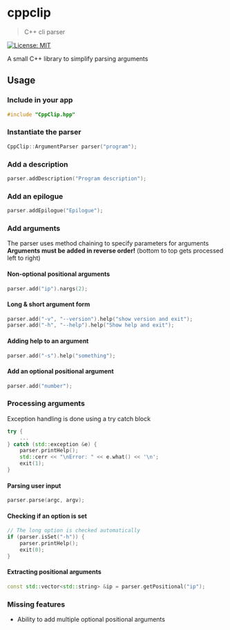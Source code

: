 # cppclip

> C++ cli parser

[![License: MIT](https://img.shields.io/badge/License-MIT-yellow.svg)](https://opensource.org/licenses/MIT)

A small C++ library to simplify parsing arguments

## Usage
### Include in your app
```cpp
#include "CppClip.hpp"
```

### Instantiate the parser
```cpp
CppClip::ArgumentParser parser("program");
```

### Add a description
```cpp
parser.addDescription("Program description");
```

### Add an epilogue
```cpp
parser.addEpilogue("Epilogue");
```

### Add arguments
The parser uses method chaining to specify parameters for arguments  
**Arguments must be added in reverse order!** (bottom to top gets processed left to right)

#### Non-optional positional arguments
```cpp
parser.add("ip").nargs(2);
```

#### Long & short argument form
```cpp
parser.add("-v", "--version").help("show version and exit");
parser.add("-h", "--help").help("Show help and exit");
```

#### Adding help to an argument
```cpp
parser.add("-s").help("something");
```

#### Add an optional positional argument
```cpp
parser.add("number");
```


### Processing arguments
Exception handling is done using a try catch block
```cpp
try {
    ...
} catch (std::exception &e) {
    parser.printHelp();
    std::cerr << "\nError: " << e.what() << '\n';
    exit(1);
}
```

#### Parsing user input
```cpp
parser.parse(argc, argv);
```

#### Checking if an option is set
```cpp
// The long option is checked automatically
if (parser.isSet("-h")) {
    parser.printHelp();
    exit(0);
}
```

#### Extracting positional arguments
```cpp
const std::vector<std::string> &ip = parser.getPositional("ip");
```

### Missing features
- Ability to add multiple optional positional arguments
